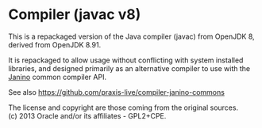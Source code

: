Compiler (javac v8)
==================

This is a repackaged version of the Java compiler (javac) from OpenJDK 8,
derived from OpenJDK 8.91.

It is repackaged to allow usage without conflicting with system installed libraries, and designed primarily
as an alternative compiler to use with the [Janino](http://docs.codehaus.org/display/JANINO/Home) common compiler API.

See also https://github.com/praxis-live/compiler-janino-commons

The license and copyright are those coming from the original sources.  
(c) 2013 Oracle and/or its affiliates - GPL2+CPE.
